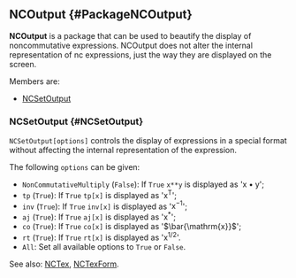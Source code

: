 ## NCOutput {#PackageNCOutput}

**NCOutput** is a package that can be used to beautify the display of
noncommutative expressions. NCOutput does not alter the internal
representation of nc expressions, just the way they are displayed on
the screen.

Members are:

* [NCSetOutput](#NCSetOutput)

### NCSetOutput {#NCSetOutput}

`NCSetOutput[options]` controls the display of expressions in a special format without affecting the internal representation of the expression.

The following `options` can be given:

* `NonCommutativeMultiply` (`False`): If `True` `x**y` is displayed as '$\mathrm{x} \bullet \mathrm{y}$';
* `tp` (`True`): If `True` `tp[x]` is displayed as '$\mathrm{x}^\mathrm{T}$';
* `inv` (`True`): If `True` `inv[x]` is displayed as '$\mathrm{x}^{-1}$';
* `aj` (`True`): If `True` `aj[x]` is displayed as '$\mathrm{x}^*$';
* `co` (`True`): If `True` `co[x]` is displayed as '$\bar{\mathrm{x}}$';
* `rt` (`True`): If `True` `rt[x]` is displayed as '$\mathrm{x}^{1/2}$'.
* `All`: Set all available options to `True` or `False`.

See also:
[NCTex](#NCTeX),
[NCTexForm](#NCTeXForm).

